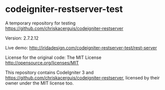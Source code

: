 # codeigniter-restserver-test

A temporary repository for testing https://github.com/chriskacerguis/codeigniter-restserver

Version: 2.7.2.12

Live demo: http://iridadesign.com/codeigniter-restserver-test/rest-server

License for the original code: The MIT License http://opensource.org/licenses/MIT

This repository contains CodeIgniter 3 and https://github.com/chriskacerguis/codeigniter-restserver, licensed by their owner under the MIT license too.
